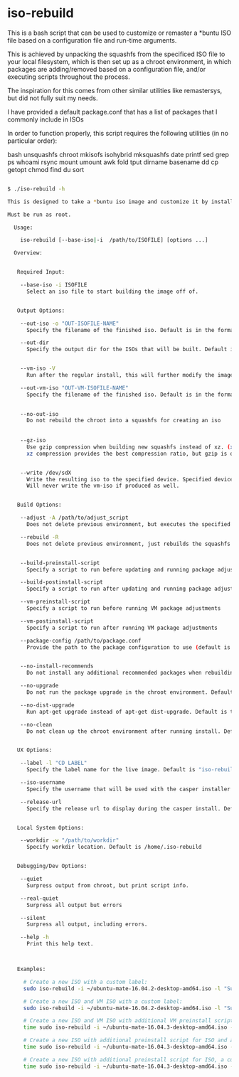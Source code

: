 # iso-rebuild

This is a bash script that can be used to customize or remaster a *buntu ISO file based on a configuration file and run-time arguments.

This is achieved by unpacking the squashfs from the specificed ISO file to your local filesystem, which is then set up as a chroot environment, in which packages are adding/removed based on a configuration file, and/or executing scripts throughout the process.

The inspiration for this comes from other similar utilities like remastersys, but did not fully suit my needs.

I have provided a default package.conf that has a list of packages that I commonly include in ISOs



In order to function properly, this script requires the following utilities (in no particular order):

bash
unsquashfs
chroot
mkisofs
isohybrid
mksquashfs
date
printf
sed
grep
ps
whoami
rsync
mount
umount
awk
fold
tput
dirname
basename
dd
cp
getopt
chmod
find
du
sort




```bash

$ ./iso-rebuild -h

This is designed to take a *buntu iso image and customize it by installing or removing packages as specified in the configuration.

Must be run as root.

  Usage:

    iso-rebuild [--base-iso|-i  /path/to/ISOFILE] [options ...]

  Overview:


   Required Input:

    --base-iso -i ISOFILE
      Select an iso file to start building the image off of.


   Output Options:

    --out-iso -o "OUT-ISOFILE-NAME"
      Specify the filename of the finished iso. Default is in the format [base-iso-name]-custom.[extension]

    --out-dir
      Specify the output dir for the ISOs that will be built. Default is /home/whofferbert/


    --vm-iso -V
      Run after the regular install, this will further modify the image with the specifications for VM packages 

    --out-vm-iso "OUT-VM-ISOFILE-NAME"
      Specify the filename of the finished iso. Default is in the format [base-iso-name]-custom-vm.[extension]

 
    --no-out-iso
      Do not rebuild the chroot into a squashfs for creating an iso
        
      
    --gz-iso
      Use gzip compression when building new squashfs instead of xz. (xz is default)
      xz compression provides the best compression ratio, but gzip is quicker.


    --write /dev/sdX
      Write the resulting iso to the specified device. Specified device must not be mounted.
      Will never write the vm-iso if produced as well.


   Build Options:

    --adjust -A /path/to/adjust_script
      Does not delete previous environment, but executes the specified adjust_script in the build environment

    --rebuild -R
      Does not delete previous environment, just rebuilds the squashfs from the 


    --build-preinstall-script
      Specify a script to run before updating and running package adjustments

    --build-postinstall-script
      Specify a script to run after updating and running package adjustments

    --vm-preinstall-script
      Specify a script to run before running VM package adjustments

    --vm-postinstall-script
      Specify a script to run after running VM package adjustments

    --package-config /path/to/package.conf
      Provide the path to the package configuration to use (default is ./install_packages)


    --no-install-recommends
      Do not install any additional recommended packages when rebuilding image. Default is to install recommended packages.

    --no-upgrade
      Do not run the package upgrade in the chroot environment. Default is to run a dist-upgrade.

    --no-dist-upgrade
      Run apt-get upgrade instead of apt-get dist-upgrade. Default is to run a dist-upgrade.

    --no-clean
      Do not clean up the chroot environment after running install. Default is to run the clean.


   UX Options:

    --label -l "CD LABEL"
      Specify the label name for the live image. Default is "iso-rebuild-custom"

    --iso-username
      Specify the username that will be used with the casper installer. Default is "custom"

    --release-url
      Specify the release url to display during the casper install. Default is "https://github.com/whofferbert/iso-rebuild"


   Local System Options:

    --workdir -w "/path/to/workdir"
      Specify workdir location. Default is /home/.iso-rebuild


   Debugging/Dev Options:

    --quiet
      Surpress output from chroot, but print script info. 

    --real-quiet
      Surpress all output but errors

    --silent
      Surpress all output, including errors. 

    --help -h
      Print this help text.



   Examples:

     # Create a new ISO with a custom label:
     sudo iso-rebuild -i ~/ubuntu-mate-16.04.2-desktop-amd64.iso -l "Support Linux"

     # Create a new ISO and VM ISO with a custom label:
     sudo iso-rebuild -i ~/ubuntu-mate-16.04.2-desktop-amd64.iso -l "Support Linux" -V

     # Create a new ISO and VM ISO with additional VM preinstall script:
     time sudo iso-rebuild -i ~/ubuntu-mate-16.04.3-desktop-amd64.iso -o "mate-16.04.3-$(date +%Y%m%d-%H%M%S)-stable-x86_64.iso" -l "MATE 16.04.3 LTS" -V --package-config ./install_pkgs --vm-preinstall-script ./pp_vm_init.sh

     # Create a new ISO with additional preinstall script for ISO and a custom package config file:
     time sudo iso-rebuild -i ~/ubuntu-mate-16.04.3-desktop-amd64.iso -o "mate-16.04.3-$(date +%Y%m%d-%H%M%S)-stable-x86_64.iso" -l "MATE 16.04.3 LTS" --build-preinstall-script ./init.sh --package-config ./install_pkgs

     # Create a new ISO with additional preinstall script for ISO, a custom package config file, and a specified output directory:
     time sudo iso-rebuild -i ~/ubuntu-mate-16.04.3-desktop-amd64.iso -o "mate-16.04.3-$(date +%Y%m%d-%H%M%S)-stable-x86_64.iso" -l "MATE 16.04.3 LTS" --build-preinstall-script ./init.sh --package-config ./install_pkgs -q --out-dir /home/whofferbert


```

